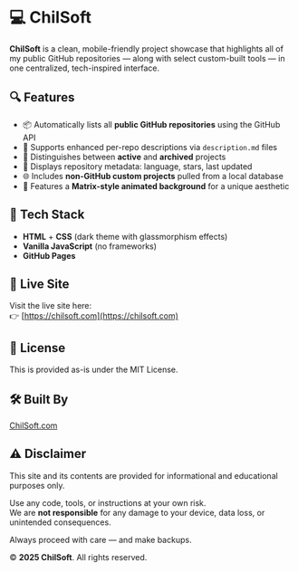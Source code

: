 # 💻 ChilSoft

**ChilSoft** is a clean, mobile-friendly project showcase that highlights all of my public GitHub repositories — along with select custom-built tools — in one centralized, tech-inspired interface.

## 🔍 Features

- 📦 Automatically lists all **public GitHub repositories** using the GitHub API
- 📝 Supports enhanced per-repo descriptions via `description.md` files
- 🧭 Distinguishes between **active** and **archived** projects
- 🧠 Displays repository metadata: language, stars, last updated
- 🌐 Includes **non-GitHub custom projects** pulled from a local database
- 🧬 Features a **Matrix-style animated background** for a unique aesthetic

## 🧰 Tech Stack

- **HTML** + **CSS** (dark theme with glassmorphism effects)
- **Vanilla JavaScript** (no frameworks)
- **GitHub Pages**

## 🔗 Live Site

Visit the live site here:  
👉 [https://chilsoft.com](https://chilsoft.com)

## 🧾 License

This is provided as-is under the MIT License.

## 🛠 Built By

[ChilSoft.com](https://chilsoft.com)

## ⚠️ Disclaimer

This site and its contents are provided for informational and educational purposes only.

Use any code, tools, or instructions at your own risk.  
We are **not responsible** for any damage to your device, data loss, or unintended consequences.

Always proceed with care — and make backups.

© **2025 ChilSoft**. All rights reserved.